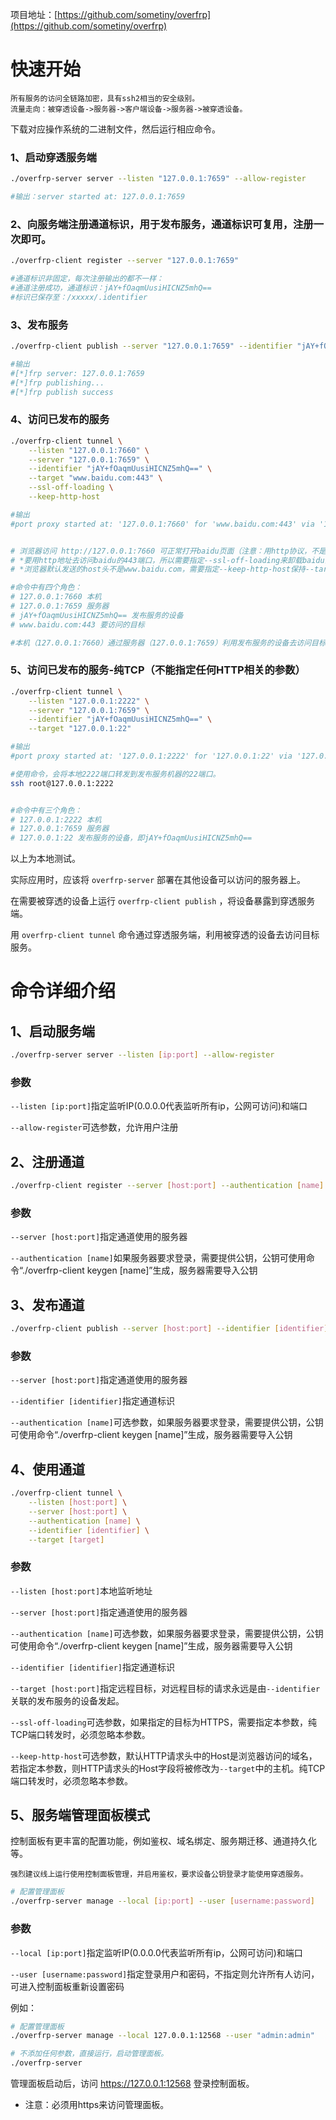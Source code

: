 项目地址：[https://github.com/sometiny/overfrp](https://github.com/sometiny/overfrp)
# 快速开始
```
所有服务的访问全链路加密，具有ssh2相当的安全级别。
流量走向：被穿透设备->服务器->客户端设备->服务器->被穿透设备。
 ```

下载对应操作系统的二进制文件，然后运行相应命令。
 
### 1、启动穿透服务端
```bash
./overfrp-server server --listen "127.0.0.1:7659" --allow-register

#输出：server started at: 127.0.0.1:7659
```

### 2、向服务端注册通道标识，用于发布服务，通道标识可复用，注册一次即可。
```bash
./overfrp-client register --server "127.0.0.1:7659"

#通道标识非固定，每次注册输出的都不一样：
#通道注册成功，通道标识：jAY+fOaqmUusiHICNZ5mhQ==
#标识已保存至：/xxxxx/.identifier
```

### 3、发布服务
```bash
./overfrp-client publish --server "127.0.0.1:7659" --identifier "jAY+fOaqmUusiHICNZ5mhQ=="

#输出
#[*]frp server: 127.0.0.1:7659
#[*]frp publishing...
#[*]frp publish success
```

### 4、访问已发布的服务
```bash
./overfrp-client tunnel \
    --listen "127.0.0.1:7660" \
    --server "127.0.0.1:7659" \
    --identifier "jAY+fOaqmUusiHICNZ5mhQ==" \
    --target "www.baidu.com:443" \
    --ssl-off-loading \
    --keep-http-host

#输出
#port proxy started at: '127.0.0.1:7660' for 'www.baidu.com:443' via '127.0.0.1:7659'


# 浏览器访问 http://127.0.0.1:7660 可正常打开baidu页面（注意：用http协议，不是https协议）
# *要用http地址去访问baidu的443端口，所以需要指定--ssl-off-loading来卸载baidu的ssl。
# *浏览器默认发送的host头不是www.baidu.com，需要指定--keep-http-host保持--target中指定的host。

#命令中有四个角色：
# 127.0.0.1:7660 本机
# 127.0.0.1:7659 服务器
# jAY+fOaqmUusiHICNZ5mhQ== 发布服务的设备
# www.baidu.com:443 要访问的目标

#本机（127.0.0.1:7660）通过服务器（127.0.0.1:7659）利用发布服务的设备去访问目标（www.baidu.com:443）
```
### 5、访问已发布的服务-纯TCP（不能指定任何HTTP相关的参数）
```bash
./overfrp-client tunnel \
    --listen "127.0.0.1:2222" \
    --server "127.0.0.1:7659" \
    --identifier "jAY+fOaqmUusiHICNZ5mhQ==" \
    --target "127.0.0.1:22"

#输出
#port proxy started at: '127.0.0.1:2222' for '127.0.0.1:22' via '127.0.0.1:7659'

#使用命令，会将本地2222端口转发到发布服务机器的22端口。
ssh root@127.0.0.1:2222


#命令中有三个角色：
# 127.0.0.1:2222 本机
# 127.0.0.1:7659 服务器
# 127.0.0.1:22 发布服务的设备，即jAY+fOaqmUusiHICNZ5mhQ==
```
以上为本地测试。

实际应用时，应该将 `overfrp-server` 部署在其他设备可以访问的服务器上。

在需要被穿透的设备上运行 `overfrp-client publish` ，将设备暴露到穿透服务端。

用 `overfrp-client tunnel` 命令通过穿透服务端，利用被穿透的设备去访问目标服务。


# 命令详细介绍
## 1、启动服务端
```bash
./overfrp-server server --listen [ip:port] --allow-register
```

### 参数
```--listen [ip:port]```指定监听IP(0.0.0.0代表监听所有ip，公网可访问)和端口

```--allow-register```可选参数，允许用户注册

## 2、注册通道
```bash
./overfrp-client register --server [host:port] --authentication [name]
```
### 参数
```--server [host:port]```指定通道使用的服务器

```--authentication [name]```如果服务器要求登录，需要提供公钥，公钥可使用命令“./overfrp-client keygen [name]”生成，服务器需要导入公钥

## 3、发布通道
```bash
./overfrp-client publish --server [host:port] --identifier [identifier] --authentication [name]
```
### 参数
```--server [host:port]```指定通道使用的服务器

```--identifier [identifier]```指定通道标识

```--authentication [name]```可选参数，如果服务器要求登录，需要提供公钥，公钥可使用命令“./overfrp-client keygen [name]”生成，服务器需要导入公钥

## 4、使用通道
```bash
./overfrp-client tunnel \
    --listen [host:port] \
    --server [host:port] \
    --authentication [name] \
    --identifier [identifier] \
    --target [target]
```
### 参数
```--listen [host:port]```本地监听地址

```--server [host:port]```指定通道使用的服务器

```--authentication [name]```可选参数，如果服务器要求登录，需要提供公钥，公钥可使用命令“./overfrp-client keygen [name]”生成，服务器需要导入公钥

```--identifier [identifier]```指定通道标识
    
```--target [host:port]```指定远程目标，对远程目标的请求永远是由`--identifier`关联的发布服务的设备发起。
    
```--ssl-off-loading```可选参数，如果指定的目标为HTTPS，需要指定本参数，纯TCP端口转发时，必须忽略本参数。
    
```--keep-http-host```可选参数，默认HTTP请求头中的Host是浏览器访问的域名，若指定本参数，则HTTP请求头的Host字段将被修改为`--target`中的主机。纯TCP端口转发时，必须忽略本参数。


## 5、服务端管理面板模式
控制面板有更丰富的配置功能，例如鉴权、域名绑定、服务期迁移、通道持久化等。

```
强烈建议线上运行使用控制面板管理，并启用鉴权，要求设备公钥登录才能使用穿透服务。
```
```bash
# 配置管理面板
./overfrp-server manage --local [ip:port] --user [username:password]
```
### 参数
```--local [ip:port]```指定监听IP(0.0.0.0代表监听所有ip，公网可访问)和端口

```--user [username:password]```指定登录用户和密码，不指定则允许所有人访问，可进入控制面板重新设置密码

例如：

```bash
# 配置管理面板
./overfrp-server manage --local 127.0.0.1:12568 --user "admin:admin"

# 不添加任何参数，直接运行，启动管理面板。
./overfrp-server
```
管理面板启动后，访问 https://127.0.0.1:12568 登录控制面板。

* 注意：必须用https来访问管理面板。
